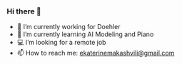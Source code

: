 ### Hi there 👋


- 🔭 I’m currently working for Doehler
- 🌱 I’m currently learning AI Modeling and Piano
- 💻 I’m looking for a remote job
- 📫 How to reach me: ekaterinemakashvili@gmail.com
